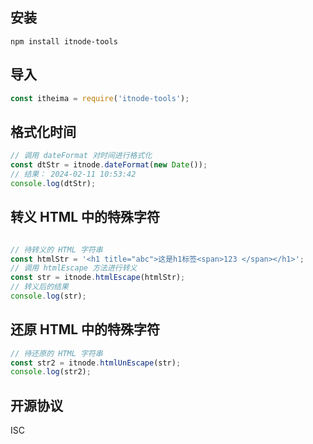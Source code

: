 ## 安装

```
npm install itnode-tools
```

## 导入

```js
const itheima = require('itnode-tools');
```

## 格式化时间

```js
// 调用 dateFormat 对时间进行格式化
const dtStr = itnode.dateFormat(new Date());
// 结果： 2024-02-11 10:53:42
console.log(dtStr);
```

## 转义 HTML 中的特殊字符

```js

// 待转义的 HTML 字符串
const htmlStr = '<h1 title="abc">这是h1标签<span>123 </span></h1>';
// 调用 htmlEscape 方法进行转义
const str = itnode.htmlEscape(htmlStr);
// 转义后的结果
console.log(str);
```

## 还原 HTML 中的特殊字符

````js
// 待还原的 HTML 字符串
const str2 = itnode.htmlUnEscape(str);
console.log(str2);
````

## 开源协议

ISC
